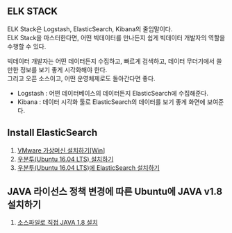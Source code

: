 ## ELK STACK
ELK Stack은 Logstash, ElasticSearch, Kibana의 줄임말이다.  
ELK Stack을 마스터한다면, 어떤 빅데이터를 만나든지 쉽게 빅데이터 개발자의 역할을 수행할 수 있다.  
  
빅데이터 개발자는 어떤 데이터든지 수집하고, 빠르게 검색하고, 데이터 무더기에서 쓸만한 정보를 보기 좋게 시각화해야 한다.  
그리고 오픈 소스이고, 어떤 운영체제로도 돌아간다면 좋다.  
  
* Logstash : 어떤 데이터베이스의 데이터든지 ElasticSearch에 수집해준다.
* Kibana : 데이터 시각화 툴로 ElasticSearch의 데이터를 보기 좋게 화면에 보여준다.

## Install ElasticSearch

1) [VMware 가상머신 설치하기[Win]](https://blog.emapp.cc/4)
2) [우분투(Ubuntu 16.04 LTS) 설치하기](https://blog.emapp.cc/5)
3) [우분투(Ubuntu 16.04 LTS)에 ElasticSearch 설치하기](https://johnmarc.tistory.com/32)

## JAVA 라이선스 정책 변경에 따른 Ubuntu에 JAVA v1.8 설치하기

1) [소스파일로 직접 JAVA 1.8 설치](https://m.blog.naver.com/PostView.naver?isHttpsRedirect=true&blogId=love_tolty&logNo=221585458347)
